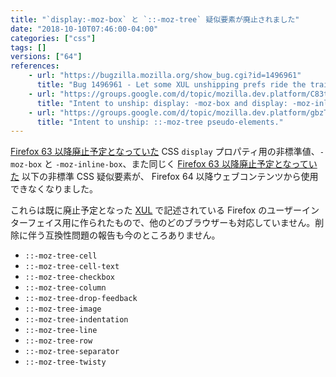 ```yaml
---
title: "`display:-moz-box` と `::-moz-tree` 疑似要素が廃止されました"
date: "2018-10-10T07:46:00-04:00"
categories: ["css"]
tags: []
versions: ["64"]
references:
    - url: "https://bugzilla.mozilla.org/show_bug.cgi?id=1496961"
      title: "Bug 1496961 - Let some XUL unshipping prefs ride the trains."
    - url: "https://groups.google.com/d/topic/mozilla.dev.platform/C83tct9EPAk/discussion"
      title: "Intent to unship: display: -moz-box and display: -moz-inline-box from content pages."
    - url: "https://groups.google.com/d/topic/mozilla.dev.platform/gbzTmE4uvJk/discussion"
      title: "Intent to unship: ::-moz-tree pseudo-elements."
---
```

[Firefox 63 以降廃止予定となっていた](https://www.fxsitecompat.com/ja/docs/2018/display-moz-box-and-display-moz-inline-box-have-been-deprecated/) CSS `display` プロパティ用の非標準値、`-moz-box` と `-moz-inline-box`、また同じく [Firefox 63 以降廃止予定となっていた](https://www.fxsitecompat.com/ja/docs/2018/moz-tree-pseudo-elements-have-been-deprecated/) 以下の非標準 CSS 疑似要素が、 Firefox 64 以降ウェブコンテンツから使用できなくなりました。

これらは既に廃止予定となった [XUL](https://developer.mozilla.org/docs/Mozilla/Tech/XUL) で記述されている Firefox のユーザーインターフェイス用に作られたもので、他のどのブラウザーも対応していません。削除に伴う互換性問題の報告も今のところありません。

* `::-moz-tree-cell`
* `::-moz-tree-cell-text`
* `::-moz-tree-checkbox`
* `::-moz-tree-column`
* `::-moz-tree-drop-feedback`
* `::-moz-tree-image`
* `::-moz-tree-indentation`
* `::-moz-tree-line`
* `::-moz-tree-row`
* `::-moz-tree-separator`
* `::-moz-tree-twisty`
